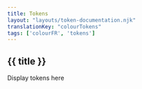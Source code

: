 ```yaml
---
title: Tokens
layout: "layouts/token-documentation.njk"
translationKey: "colourTokens"
tags: ['colourFR', 'tokens']
---
```


## {{ title }}

Display tokens here

